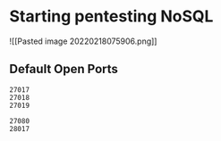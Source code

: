 # Starting pentesting NoSQL

![[Pasted image 20220218075906.png]]


## Default Open Ports
```ports
27017
27018
27019

27080
28017
```
